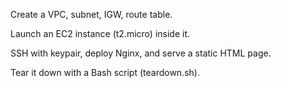 Create a VPC, subnet, IGW, route table.

Launch an EC2 instance (t2.micro) inside it.

SSH with keypair, deploy Nginx, and serve a static HTML page.

Tear it down with a Bash script (teardown.sh).